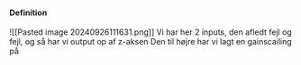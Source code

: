 ####  Definition
![[Pasted image 20240926111631.png]]
Vi har her 2 inputs, den afledt fejl og fejl, og så har vi output op af z-aksen
Den til højre har vi lagt en gainscailing på
